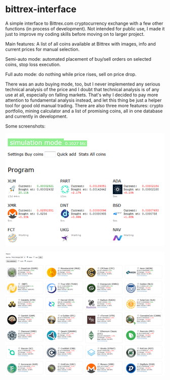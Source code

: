 # bittrex-interface

A simple interface to Bittrex.com cryptocurrency exchange with a few other functions (in process of development).
Not intended for public use, I made it just to improve my coding skills before moving on to larger project.

Main features:
A list of all coins available at Bittrex with images, info and current prices for manual selection.

Semi-auto mode: automated placement of buy/sell orders on selected coins, stop loss execution.

Full auto mode: do nothing while price rises, sell on price drop. 

There was an auto buying mode, too, but I never implemented any serious technical analysis of the price and I doubt that technical analysis is of any use at all, especially on falling markets. That's why I decided to pay more attention to fundamental analysis instead, and let this thing be just a helper tool for good old manual trading. There are also three more features: crypto portfolio, mining calculator and a list of promising coins, all in one database and currently in development.

Some screenshots:

![Main page](/screenshots/mainpage.png?raw=true)

![Coins listing](/screenshots/buycoins.png?raw=true)
